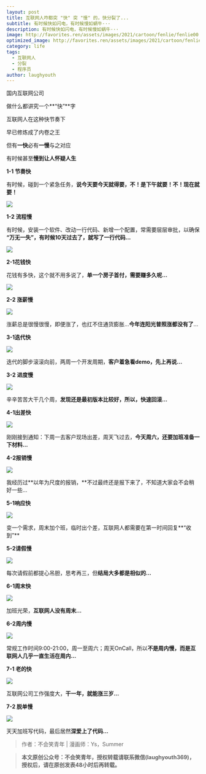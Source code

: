 ```yaml
---
layout: post
title: 互联网人咋都突 "快" 突 "慢" 的，快分裂了...
subtitle: 有时候快如闪电，有时候慢如蜗牛···
description: 有时候快如闪电，有时候慢如蜗牛···
image: http://favorites.ren/assets/images/2021/cartoon/fenlie/fenlie00.jpg
optimized_image: http://favorites.ren/assets/images/2021/cartoon/fenlie/fenlie00.jpg
category: life
tags:
  - 互联网人
  - 分裂
  - 程序员
author: laughyouth
---
```


国内互联网公司

做什么都讲究一个**“快”**字

互联网人在这种快节奏下

早已修炼成了内卷之王

但有**一快**必有**一慢**与之对应

有时候甚至**慢到让人怀疑人生**

**1-1 节奏快**

有时候，碰到一个紧急任务，**说今天要今天就得要，不！是下午就要！不！现在就要！**

![](http://favorites.ren/assets/images/2021/cartoon/fenlie/fenlie01.jpg)

**1-2 流程慢**

有时候，安装一个软件、改动一行代码、新增一个配置，常需要层层审批，以确保 **“万无一失”，有时候10天过去了，就写了一行代码...**

![](http://favorites.ren/assets/images/2021/cartoon/fenlie/fenlie02.jpg)

**2-1花钱快**

花钱有多快，这个就不用多说了，**单一个房子首付，需要赚多久呢...**

![](http://favorites.ren/assets/images/2021/cartoon/fenlie/fenlie03.jpg)

**2-2 涨薪慢**

![](http://favorites.ren/assets/images/2021/cartoon/fenlie/fenlie04.jpg)

涨薪总是很慢很慢，即便涨了，也扛不住通货膨胀...**今年连阳光普照涨都没有了**...

**3-1迭代快**

![](http://favorites.ren/assets/images/2021/cartoon/fenlie/fenlie05.jpg)

迭代的脚步滚滚向前，两周一个开发周期，**客户着急看demo，先上再说...**

**3-2 进度慢**

![](http://favorites.ren/assets/images/2021/cartoon/fenlie/fenlie06.jpg)

辛辛苦苦大干几个周，**发现还是最初版本比较好，所以，快速回滚...**

**4-1出差快**

![](http://favorites.ren/assets/images/2021/cartoon/fenlie/fenlie07.jpg)

刚刚接到通知：下周一去客户现场出差，周天飞过去，**今天周六，还要加班准备一下材料...**

**4-2报销慢**

![](http://favorites.ren/assets/images/2021/cartoon/fenlie/fenlie08.jpg)

我经历过**以年为尺度的报销，**不过最终还是报下来了，不知道大家会不会稍好一些...

**5-1响应快**

![](http://favorites.ren/assets/images/2021/cartoon/fenlie/fenlie09.jpg)

变一个需求，周末加个班，临时出个差，互联网人都需要在第一时间回复**“收到”**

**5-2请假慢**

![](http://favorites.ren/assets/images/2021/cartoon/fenlie/fenlie10.jpg)

每次请假前都提心吊胆，思考再三，但**结局大多都是相似的...**

**6-1周末快**

![](http://favorites.ren/assets/images/2021/cartoon/fenlie/fenlie11.jpg)

加班光荣，**互联网人没有周末...**

**6-2周内慢**

![](http://favorites.ren/assets/images/2021/cartoon/fenlie/fenlie12.jpg)

常规工作时间9:00-21:00，周一至周六；周天OnCall，所以**不是周内慢，而是互联网人几乎一直生活在周内...**

**7-1 老的快**

![](http://favorites.ren/assets/images/2021/cartoon/fenlie/fenlie13.jpg)

互联网公司工作强度大，**干一年，就能涨三岁...**

**7-2 脱单慢**

![](http://favorites.ren/assets/images/2021/cartoon/fenlie/fenlie14.jpg)

天天加班写代码，最后居然**深爱上了代码...**

>作者：不会笑青年 | 漫画师：Ys，Summer

>**本文原创公众号：不会笑青年，授权转载请联系微信(laughyouth369)，授权后，请在原创发表48小时后再转载。**


